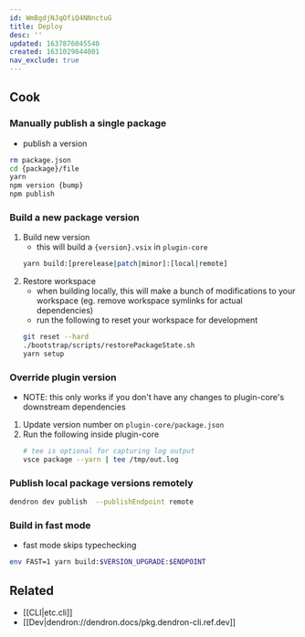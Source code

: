 ```yaml
---
id: WmBgdjNJqOfiQ4NNnctuG
title: Deploy
desc: ''
updated: 1637876045540
created: 1631029844001
nav_exclude: true
---
```



## Cook

### Manually publish a single package

- publish a version
```sh
rm package.json
cd {package}/file
yarn
npm version {bump}
npm publish
```

### Build a new package version

1. Build new version
    - this will build a `{version}.vsix` in `plugin-core`
    ```sh
    yarn build:[prerelease|patch|minor]:[local|remote]
    ```
2. Restore workspace
    - when building locally, this will make a bunch of modifications to your workspace (eg. remove workspace symlinks for actual dependencies) 
    - run the following to reset your workspace for development
    ```sh
    git reset --hard
    ./bootstrap/scripts/restorePackageState.sh
    yarn setup
    ```
### Override plugin version

- NOTE: this only works if you don't have any changes to plugin-core's downstream dependencies

1. Update version number on `plugin-core/package.json`
1. Run the following inside plugin-core
    ```sh
    # tee is optional for capturing log output
    vsce package --yarn | tee /tmp/out.log
    ```

### Publish local package versions remotely

```sh
dendron dev publish  --publishEndpoint remote
```

### Build in fast mode
- fast mode skips typechecking
```sh
env FAST=1 yarn build:$VERSION_UPGRADE:$ENDPOINT
```

## Related
- [[CLI|etc.cli]]
- [[Dev|dendron://dendron.docs/pkg.dendron-cli.ref.dev]]
